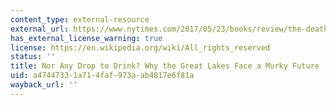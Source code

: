 ```yaml
---
content_type: external-resource
external_url: https://www.nytimes.com/2017/05/23/books/review/the-death-and-life-of-the-great-lakes-dan-egan.html
has_external_license_warning: true
license: https://en.wikipedia.org/wiki/All_rights_reserved
status: ''
title: Nor Any Drop to Drink? Why the Great Lakes Face a Murky Future
uid: a4744733-1a71-4faf-973a-ab4817e6f81a
wayback_url: ''
---
```

